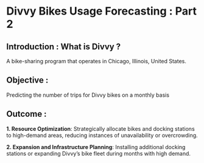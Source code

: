 # Divvy Bikes Usage Forecasting : Part 2

## Introduction : What is Divvy ? 

A bike-sharing program that operates in Chicago, Illinois, United States.

## Objective : 

Predicting the number of trips for Divvy bikes on a monthly basis

## Outcome : 

**1. Resource Optimization**: Strategically allocate bikes and docking stations to high-demand areas, reducing instances of unavailability or overcrowding.

**2. Expansion and Infrastructure Planning**: Installing additional docking stations or expanding Divvy’s bike fleet during months with high demand. 
 

